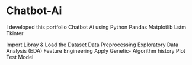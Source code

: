 # Chatbot-Ai
I developed this portfolio Chatbot Ai using Python Pandas Matplotlib Lstm Tkinter

Import Libray & Load the Dataset
Data Preprocessing
Exploratory Data Analysis (EDA)
Feature Engineering
Apply Genetic- Algorithm
history Plot
Test Model

